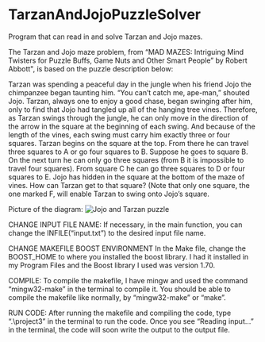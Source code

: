 # TarzanAndJojoPuzzleSolver
Program that can read in and solve Tarzan and Jojo mazes.

The Tarzan and Jojo maze problem, from “MAD MAZES: Intriguing Mind Twisters for Puzzle Buffs, Game Nuts and Other Smart People” by Robert Abbott", 
is based on the puzzle description below:

  Tarzan was spending a peaceful day in the jungle when his friend Jojo the chimpanzee
  began taunting him. “You can’t catch me, ape-man,” shouted Jojo. Tarzan, always one
  to enjoy a good chase, began swinging after him, only to find that Jojo had tangled up
  all of the hanging tree vines. Therefore, as Tarzan swings through the jungle, he can
  only move in the direction of the arrow in the square at the beginning of each swing.
  And because of the length of the vines, each swing must carry him exactly three or four
  squares.
  Tarzan begins on the square at the top. From there he can travel three squares to A
  or go four squares to B. Suppose he goes to square B. On the next turn he can only go
  three squares (from B it is impossible to travel four squares). From square C he can go
  three squares to D or four squares to E.
  Jojo has hidden in the square at the bottom of the maze of vines. How can Tarzan get
  to that square? (Note that only one square, the one marked F, will enable Tarzan to
  swing onto Jojo’s square.

Picture of the diagram:
![Jojo and Tarzan puzzle](https://github.com/paper-clips/TarzanAndJojoPuzzleSolver/main/puzzleImage.jpg?raw=true)

CHANGE INPUT FILE NAME:
If necessary, in the main function, you can change the INFILE(“input.txt”) to the desired input file name.

CHANGE MAKEFILE BOOST ENVIRONMENT
In the Make file, change the BOOST_HOME to where you installed the boost library. 
I had it installed in my Program Files and the Boost library I used was version 1.70.

COMPILE:
To compile the makefile, I have mingw and used the command “mingw32-make” in the terminal to compile it. 
You should be able to compile the makefile like normally, by “mingw32-make” or “make”.

RUN CODE:
After running the makefile and compiling the code, type “.\project3” in the terminal to run the code. 
Once you see “Reading input…” in the terminal, the code will soon write the output to the output file. 
